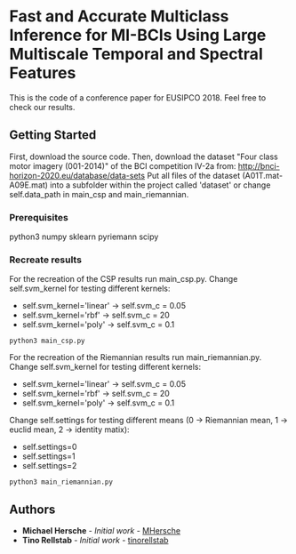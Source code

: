 # Fast and Accurate Multiclass Inference for MI-BCIs Using Large Multiscale Temporal and Spectral Features

This is the code of a conference paper for EUSIPCO 2018. Feel free to check our results. 

## Getting Started

First, download the source code.
Then, download the dataset "Four class motor imagery (001-2014)" of the BCI competition IV-2a from: http://bnci-horizon-2020.eu/database/data-sets
Put all files of the dataset (A01T.mat-A09E.mat) into a subfolder within the project called 'dataset' or change self.data_path in main_csp and main_riemannian. 

### Prerequisites

python3
numpy
sklearn
pyriemann
scipy


### Recreate results

For the recreation of the CSP results run main_csp.py. 
Change self.svm_kernel for testing different kernels:
* self.svm_kernel='linear'  -> self.svm_c = 0.05
* self.svm_kernel='rbf'     -> self.svm_c = 20
* self.svm_kernel='poly'    -> self.svm_c = 0.1

```
python3 main_csp.py
```
For the recreation of the Riemannian results run main_riemannian.py. 
Change self.svm_kernel for testing different kernels:
* self.svm_kernel='linear'  -> self.svm_c = 0.05
* self.svm_kernel='rbf'     -> self.svm_c = 20
* self.svm_kernel='poly'    -> self.svm_c = 0.1

Change self.settings for testing different means (0 -> Riemannian mean, 1 -> euclid mean, 2 -> identity matix):
* self.settings=0
* self.settings=1
* self.settings=2

```
python3 main_riemannian.py
```

## Authors

* **Michael Hersche** - *Initial work* - [MHersche](https://github.com/MHersche)
* **Tino Rellstab** - *Initial work* - [tinorellstab](https://github.com/tinorellstab)

